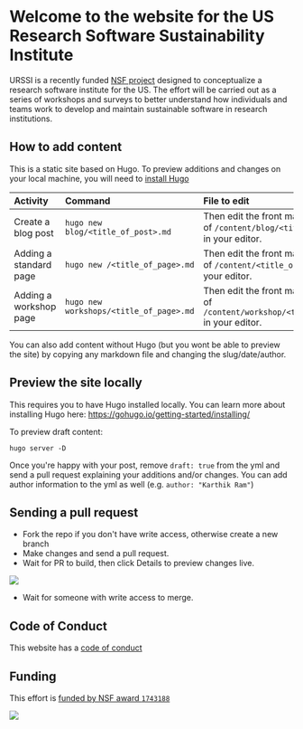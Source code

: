 # Welcome to the website for the US Research Software Sustainability Institute

URSSI is a recently funded [NSF project](https://www.nsf.gov/awardsearch/showAward?AWD_ID=1743188) designed to conceptualize a research software institute for the US. The effort will be carried out as a series of workshops and surveys to better understand how individuals and teams work to develop and maintain sustainable software in research institutions. 

## How to add content

This is a static site based on Hugo. To preview additions and changes on your local machine, you will need to [install Hugo](https://gohugo.io/getting-started/installing/)

| Activity | Command  | File to edit |
|:--|:--|:--|
| Create a blog post | `hugo new blog/<title_of_post>.md`  | Then edit the front matter and content of `/content/blog/<title_of_post.md>` in your editor.  |
| Adding a standard page | `hugo new /<title_of_page>.md` | Then edit the front matter and content of `/content/<title_of_page.md>` in your editor.   |
| Adding a workshop page | `hugo new workshops/<title_of_page>.md` | Then edit the front matter and content of `/content/workshop/<title_of_page.md>` in your editor.  |

You can also add content without Hugo (but you wont be able to preview the site) by copying any markdown file and changing the slug/date/author. 

## Preview the site locally

This requires you to have Hugo installed locally. You can learn more about installing Hugo here: https://gohugo.io/getting-started/installing/

To preview draft content: 

```
hugo server -D
```

Once you're happy with your post, remove `draft: true` from the yml and send a pull request explaining your additions and/or changes. You can add author information to the yml as well (e.g. `author: "Karthik Ram"`)


## Sending a pull request

- Fork the repo if you don't have write access, otherwise create a new branch
- Make changes and send a pull request.
- Wait for PR to build, then click Details to preview changes live.

![](https://i.imgur.com/lQZgpM5.png)

- Wait for someone with write access to merge.

## Code of Conduct

This website has a [code of conduct](https://github.com/si2-urssi/website/blob/master/CODE_OF_CONDUCT.md)

## Funding
This effort is [funded by NSF award `1743188`](https://www.nsf.gov/awardsearch/showAward?AWD_ID=1743188)

![](https://i.imgur.com/9qujX6H.png) 